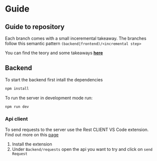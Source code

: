# Guide

## Guide to repository

Each branch comes with a small inceremental takeaway.
The branches follow this semantic pattern `(backend|frontend)/<incremental step>`

You can find the teory and some takeaways **[here](Docs/README.md)**

## Backend

To start the backend first intall the dependencies

```bash
npm install
```

To run the server in development mode run:

```bash
npm run dev
```

### Api client

To send requests to the server use the Rest CLIENT VS Code extension. Find out more on this [page](https://github.com/Huachao/vscode-restclient/blob/master/README.md#usage)

1. Install the extension
2. Under `Backend/requests` open the api you want to try and click on `send Request`
